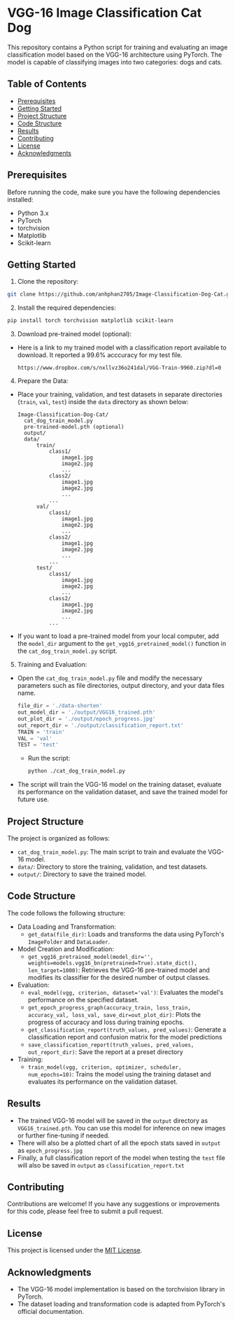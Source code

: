 # VGG-16 Image Classification Cat Dog

This repository contains a Python script for training and evaluating an image classification model based on the VGG-16 architecture using PyTorch. The model is capable of classifying images into two categories: dogs and cats.

## Table of Contents

- [Prerequisites](#prerequisites)
- [Getting Started](#getting-started)
- [Project Structure](#project-structure)
- [Code Structure](#code-structure)
- [Results](#results)
- [Contributing](#contributing)
- [License](#license)
- [Acknowledgments](#acknowledgments)

## Prerequisites

Before running the code, make sure you have the following dependencies installed:

- Python 3.x
- PyTorch
- torchvision
- Matplotlib
- Scikit-learn

## Getting Started

1. Clone the repository:

```bash
git clone https://github.com/anhphan2705/Image-Classification-Dog-Cat.git
```

2. Install the required dependencies:

```bash
pip install torch torchvision matplotlib scikit-learn
```

3. Download pre-trained model (optional):

- Here is a link to my trained model with a classification report available to download. It reported a 99.6% acccuracy for my test file.

  ```link
  https://www.dropbox.com/s/nxllvz36o241dal/VGG-Train-9960.zip?dl=0
  ```

4. Prepare the Data:

- Place your training, validation, and test datasets in separate directories (`train`, `val`, `test`) inside the `data` directory as shown below:

  ```
  Image-Classification-Dog-Cat/
    cat_dog_train_model.py
    pre-trained-model.pth (optional)
    output/
    data/
        train/
            class1/
                image1.jpg
                image2.jpg
                ...
            class2/
                image1.jpg
                image2.jpg
                ...
            ...
        val/
            class1/
                image1.jpg
                image2.jpg
                ...
            class2/
                image1.jpg
                image2.jpg
                ...
            ...
        test/
            class1/
                image1.jpg
                image2.jpg
                ...
            class2/
                image1.jpg
                image2.jpg
                ...
            ...
  ```

- If you want to load a pre-trained model from your local computer, add the `model_dir` argument to the `get_vgg16_pretrained_model()` function in the `cat_dog_train_model.py` script.

5. Training and Evaluation:

- Open the `cat_dog_train_model.py` file and modify the necessary parameters such as file directories, output directory, and your data files name.

    ```python
    file_dir = './data-shorten'
    out_model_dir = './output/VGG16_trained.pth'
    out_plot_dir = './output/epoch_progress.jpg'
    out_report_dir = './output/classification_report.txt'
    TRAIN = 'train' 
    VAL = 'val'
    TEST = 'test'
    ```
  - Run the script:

    ```bash
    python ./cat_dog_train_model.py
    ```

- The script will train the VGG-16 model on the training dataset, evaluate its performance on the validation dataset, and save the trained model for future use.

## Project Structure

The project is organized as follows:

- `cat_dog_train_model.py`: The main script to train and evaluate the VGG-16 model.
- `data/`: Directory to store the training, validation, and test datasets.
- `output/`: Directory to save the trained model.

## Code Structure

The code follows the following structure:

- Data Loading and Transformation:
  - `get_data(file_dir)`: Loads and transforms the data using PyTorch's `ImageFolder` and `DataLoader`.
- Model Creation and Modification:
  - `get_vgg16_pretrained_model(model_dir='', weights=models.vgg16_bn(pretrained=True).state_dict(), len_target=1000)`: Retrieves the VGG-16 pre-trained model and modifies its classifier for the desired number of output classes.
- Evaluation:
  - `eval_model(vgg, criterion, dataset='val')`: Evaluates the model's performance on the specified dataset.
  - `get_epoch_progress_graph(accuracy_train, loss_train, accuracy_val, loss_val, save_dir=out_plot_dir)`: Plots the progress of accuracy and loss during training epochs.
  - `get_classification_report(truth_values, pred_values)`: Generate a classification report and confusion matrix for the model predictions
  - `save_classification_report(truth_values, pred_values, out_report_dir)`: Save the report at a preset directory
- Training:
  - `train_model(vgg, criterion, optimizer, scheduler, num_epochs=10)`: Trains the model using the training dataset and evaluates its performance on the validation dataset.

## Results

- The trained VGG-16 model will be saved in the `output` directory as `VGG16_trained.pth`. You can use this model for inference on new images or further fine-tuning if needed.
- There will also be a plotted chart of all the epoch stats saved in `output` as `epoch_progress.jpg`
- Finally, a full classification report of the model when testing the `test` file will also be saved in `output` as `classification_report.txt`

## Contributing

Contributions are welcome! If you have any suggestions or improvements for this code, please feel free to submit a pull request.

## License

This project is licensed under the [MIT License](LICENSE).

## Acknowledgments

- The VGG-16 model implementation is based on the torchvision library in PyTorch.
- The dataset loading and transformation code is adapted from PyTorch's official documentation.